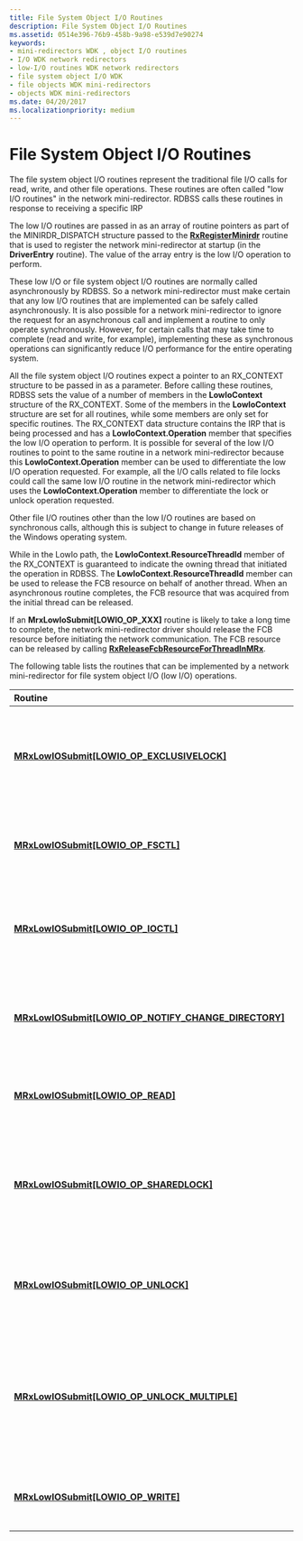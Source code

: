 ```yaml
---
title: File System Object I/O Routines
description: File System Object I/O Routines
ms.assetid: 0514e396-76b9-458b-9a98-e539d7e90274
keywords:
- mini-redirectors WDK , object I/O routines
- I/O WDK network redirectors
- low-I/O routines WDK network redirectors
- file system object I/O WDK
- file objects WDK mini-redirectors
- objects WDK mini-redirectors
ms.date: 04/20/2017
ms.localizationpriority: medium
---
```


# File System Object I/O Routines


The file system object I/O routines represent the traditional file I/O calls for read, write, and other file operations. These routines are often called "low I/O routines" in the network mini-redirector. RDBSS calls these routines in response to receiving a specific IRP

The low I/O routines are passed in as an array of routine pointers as part of the MINIRDR\_DISPATCH structure passed to the [**RxRegisterMinirdr**](/windows-hardware/drivers/ddi/mrx/nf-mrx-rxregisterminirdr) routine that is used to register the network mini-redirector at startup (in the **DriverEntry** routine). The value of the array entry is the low I/O operation to perform.

These low I/O or file system object I/O routines are normally called asynchronously by RDBSS. So a network mini-redirector must make certain that any low I/O routines that are implemented can be safely called asynchronously. It is also possible for a network mini-redirector to ignore the request for an asynchronous call and implement a routine to only operate synchronously. However, for certain calls that may take time to complete (read and write, for example), implementing these as synchronous operations can significantly reduce I/O performance for the entire operating system.

All the file system object I/O routines expect a pointer to an RX\_CONTEXT structure to be passed in as a parameter. Before calling these routines, RDBSS sets the value of a number of members in the **LowIoContext** structure of the RX\_CONTEXT. Some of the members in the **LowIoContext** structure are set for all routines, while some members are only set for specific routines. The RX\_CONTEXT data structure contains the IRP that is being processed and has a **LowIoContext.Operation** member that specifies the low I/O operation to perform. It is possible for several of the low I/O routines to point to the same routine in a network mini-redirector because this **LowIoContext.Operation** member can be used to differentiate the low I/O operation requested. For example, all the I/O calls related to file locks could call the same low I/O routine in the network mini-redirector which uses the **LowIoContext.Operation** member to differentiate the lock or unlock operation requested.

Other file I/O routines other than the low I/O routines are based on synchronous calls, although this is subject to change in future releases of the Windows operating system.

While in the LowIo path, the **LowIoContext.ResourceThreadId** member of the RX\_CONTEXT is guaranteed to indicate the owning thread that initiated the operation in RDBSS. The **LowIoContext.ResourceThreadId** member can be used to release the FCB resource on behalf of another thread. When an asynchronous routine completes, the FCB resource that was acquired from the initial thread can be released.

If an **MrxLowIoSubmit\[LOWIO\_OP\_XXX\]** routine is likely to take a long time to complete, the network mini-redirector driver should release the FCB resource before initiating the network communication. The FCB resource can be released by calling [**RxReleaseFcbResourceForThreadInMRx**](/windows-hardware/drivers/ddi/mrxfcb/nf-mrxfcb-rxreleasefcbresourceforthreadinmrx).

The following table lists the routines that can be implemented by a network mini-redirector for file system object I/O (low I/O) operations.

<table>
<colgroup>
<col width="50%" />
<col width="50%" />
</colgroup>
<thead>
<tr class="header">
<th align="left">Routine</th>
<th align="left">Description</th>
</tr>
</thead>
<tbody>
<tr class="odd">
<td align="left"><a href="https://docs.microsoft.com/windows-hardware/drivers/ifs/mrxlowiosubmit-lowio-op-exclusivelock-" data-raw-source="[&lt;strong&gt;MRxLowIOSubmit[LOWIO_OP_EXCLUSIVELOCK]&lt;/strong&gt;](https://docs.microsoft.com/windows-hardware/drivers/ifs/mrxlowiosubmit-lowio-op-exclusivelock-)"><strong>MRxLowIOSubmit[LOWIO_OP_EXCLUSIVELOCK]</strong></a></td>
<td align="left"><p>RDBSS calls this routine to request that a network mini-redirector open an exclusive lock on a file object. RDBSS issues this call in response to receiving an IRP_MJ_LOCK_CONTROL with a minor code of IRP_MN_LOCK and IrpSp-&gt;Flags has the SL_EXCLUSIVE_LOCK bit set.</p></td>
</tr>
<tr class="even">
<td align="left"><a href="https://docs.microsoft.com/windows-hardware/drivers/ifs/mrxlowiosubmit-lowio-op-fsctl-" data-raw-source="[&lt;strong&gt;MRxLowIOSubmit[LOWIO_OP_FSCTL]&lt;/strong&gt;](https://docs.microsoft.com/windows-hardware/drivers/ifs/mrxlowiosubmit-lowio-op-fsctl-)"><strong>MRxLowIOSubmit[LOWIO_OP_FSCTL]</strong></a></td>
<td align="left"><p>RDBSS calls this routine to pass a file system control request to the network mini-redirector. RDBSS issues this call in response to receiving an IRP_MJ_FILE_SYSTEM_CONTROL.</p></td>
</tr>
<tr class="odd">
<td align="left"><a href="https://docs.microsoft.com/windows-hardware/drivers/ifs/mrxlowiosubmit-lowio-op-ioctl-" data-raw-source="[&lt;strong&gt;MRxLowIOSubmit[LOWIO_OP_IOCTL]&lt;/strong&gt;](https://docs.microsoft.com/windows-hardware/drivers/ifs/mrxlowiosubmit-lowio-op-ioctl-)"><strong>MRxLowIOSubmit[LOWIO_OP_IOCTL]</strong></a></td>
<td align="left"><p>RDBSS calls this routine to pass an I/O system control request to the network mini-redirector. RDBSS issues this call in response to receiving an IRP_MJ_DEVICE_CONTROL or IRP_MJ_INTERNAL_DEVICE_CONTROL..</p></td>
</tr>
<tr class="even">
<td align="left"><a href="https://docs.microsoft.com/windows-hardware/drivers/ifs/mrxlowiosubmit-lowio-op-notify-change-directory-" data-raw-source="[&lt;strong&gt;MRxLowIOSubmit[LOWIO_OP_NOTIFY_CHANGE_DIRECTORY]&lt;/strong&gt;](https://docs.microsoft.com/windows-hardware/drivers/ifs/mrxlowiosubmit-lowio-op-notify-change-directory-)"><strong>MRxLowIOSubmit[LOWIO_OP_NOTIFY_CHANGE_DIRECTORY]</strong></a></td>
<td align="left"><p>RDBSS calls this routine to issue a request to the network mini-redirector for a directory change notification operation. RDBSS issues this call in response to receiving an IRP_MJ_DIRECTORY_CONTROL.</p></td>
</tr>
<tr class="odd">
<td align="left"><a href="https://docs.microsoft.com/windows-hardware/drivers/ifs/mrxlowiosubmit-lowio-op-read-" data-raw-source="[&lt;strong&gt;MRxLowIOSubmit[LOWIO_OP_READ]&lt;/strong&gt;](https://docs.microsoft.com/windows-hardware/drivers/ifs/mrxlowiosubmit-lowio-op-read-)"><strong>MRxLowIOSubmit[LOWIO_OP_READ]</strong></a></td>
<td align="left"><p>RDBSS calls this routine to issue a read request to the network mini-redirector. RDBSS issues this call in response to receiving an IRP_MJ_READ.</p></td>
</tr>
<tr class="even">
<td align="left"><a href="https://docs.microsoft.com/windows-hardware/drivers/ifs/mrxlowiosubmit-lowio-op-sharedlock-" data-raw-source="[&lt;strong&gt;MRxLowIOSubmit[LOWIO_OP_SHAREDLOCK]&lt;/strong&gt;](https://docs.microsoft.com/windows-hardware/drivers/ifs/mrxlowiosubmit-lowio-op-sharedlock-)"><strong>MRxLowIOSubmit[LOWIO_OP_SHAREDLOCK]</strong></a></td>
<td align="left"><p>RDBSS calls this routine to request that a network redirector open a shared lock on a file object. RDBSS issues this call in response to receiving an IRP_MJ_LOCK_CONTROL with a minor code of IRP_MN_LOCK and IrpSp-&gt;Flags does not have the SL_EXCLUSIVE_LOCK bit set.</p></td>
</tr>
<tr class="odd">
<td align="left"><a href="https://docs.microsoft.com/windows-hardware/drivers/ifs/mrxlowiosubmit-lowio-op-unlock-" data-raw-source="[&lt;strong&gt;MRxLowIOSubmit[LOWIO_OP_UNLOCK]&lt;/strong&gt;](https://docs.microsoft.com/windows-hardware/drivers/ifs/mrxlowiosubmit-lowio-op-unlock-)"><strong>MRxLowIOSubmit[LOWIO_OP_UNLOCK]</strong></a></td>
<td align="left"><p>RDBSS calls this routine to request that a network mini-redirector remove a single lock on a file object. RDBSS issues this call in response to receiving an IRP_MJ_LOCK_CONTROL with a minor code of IRP_MN_UNLOCK_SINGLE.</p></td>
</tr>
<tr class="even">
<td align="left"><a href="https://docs.microsoft.com/windows-hardware/drivers/ifs/mrxlowiosubmit-lowio-op-unlock-multiple-" data-raw-source="[&lt;strong&gt;MRxLowIOSubmit[LOWIO_OP_UNLOCK_MULTIPLE]&lt;/strong&gt;](https://docs.microsoft.com/windows-hardware/drivers/ifs/mrxlowiosubmit-lowio-op-unlock-multiple-)"><strong>MRxLowIOSubmit[LOWIO_OP_UNLOCK_MULTIPLE]</strong></a></td>
<td align="left"><p>RDBSS calls this routine to request that the network mini-redirector remove multiple locks held on a file object. RDBSS issues this call in response to receiving an IRP_MJ_LOCK_CONTROL with a minor code of IRP_MN_UNLOCK_ALL or IRP_MN_UNLOCK_ALL_BY_KEY. The byte ranges to be unlocked are specified in the <strong>LowIoContext.ParamsFor.Locks.LockList</strong> member of the RX_CONTEXT.</p></td>
</tr>
<tr class="odd">
<td align="left"><a href="https://docs.microsoft.com/windows-hardware/drivers/ifs/mrxlowiosubmit-lowio-op-write-" data-raw-source="[&lt;strong&gt;MRxLowIOSubmit[LOWIO_OP_WRITE]&lt;/strong&gt;](https://docs.microsoft.com/windows-hardware/drivers/ifs/mrxlowiosubmit-lowio-op-write-)"><strong>MRxLowIOSubmit[LOWIO_OP_WRITE]</strong></a></td>
<td align="left"><p>RDBSS calls this routine to issue a write request to the network mini-redirector. RDBSS issues this call in response to receiving an IRP_MJ_WRITE.</p></td>
</tr>
</tbody>
</table>

 

 

